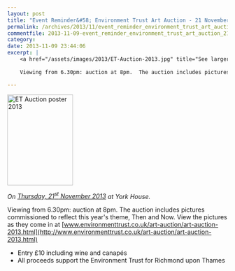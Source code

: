 ```yaml
---
layout: post
title: "Event Reminder&#58; Environment Trust Art Auction - 21 November 2013"
permalink: /archives/2013/11/event_reminder_environment_trust_art_auction_21_no.html
commentfile: 2013-11-09-event_reminder_environment_trust_art_auction_21_no
category: 
date: 2013-11-09 23:44:06
excerpt: |
    <a href="/assets/images/2013/ET-Auction-2013.jpg" title="See larger version of - ET Auction poster 2013"><img src="/assets/images/2013/ET-Auction-2013_thumb.jpg" width="150" height="208" alt="ET Auction poster 2013" class="photo right" /></a>
    
    Viewing from 6.30pm: auction at 8pm.  The auction includes pictures commissioned to reflect this year's theme, Then and Now. View the pictures as they come in at <a href="http://www.environmenttrust.co.uk/art-auction/art-auction-2013.html">www.environmenttrust.co.uk/art-auction/art-auction-2013.html</a>

---
```


<a href="/assets/images/2013/ET-Auction-2013.jpg" title="See larger version of - ET Auction poster 2013"><img src="/assets/images/2013/ET-Auction-2013_thumb.jpg" width="150" height="208" alt="ET Auction poster 2013" class="photo right" /></a>

*On [Thursday, 21<sup>st</sup> November 2013](/event/event/200705144202) at York House.*

Viewing from 6.30pm: auction at 8pm. The auction includes pictures commissioned to reflect this year's theme, Then and Now. View the pictures as they come in at [www.environmenttrust.co.uk/art-auction/art-auction-2013.html](http://www.environmenttrust.co.uk/art-auction/art-auction-2013.html)

-   Entry £10 including wine and canapés
-   All proceeds support the Environment Trust for Richmond upon Thames
